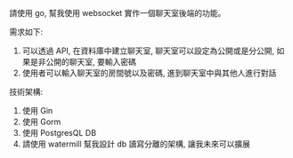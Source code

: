 請使用 go, 幫我使用 websocket 實作一個聊天室後端的功能。

需求如下:

1. 可以透過 API, 在資料庫中建立聊天室, 聊天室可以設定為公開或是分公開, 如果是非公開的聊天室, 要輸入密碼
2. 使用者可以輸入聊天室的房間號以及密碼, 進到聊天室中與其他人進行對話

技術架構:

1. 使用 Gin
2. 使用 Gorm
3. 使用 PostgresQL DB
4. 請使用 watermill 幫我設計 db 讀寫分離的架構, 讓我未來可以擴展
